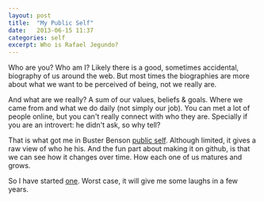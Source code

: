 ```yaml
---
layout: post
title:  "My Public Self"
date:   2013-06-15 11:37
categories: self
excerpt: Who is Rafael Jegundo?
---
```


Who are you? Who am I? Likely there is a good, sometimes accidental, biography of us around the web. But most times the biographies are more about what we want to be perceived of being, not we really are.

And what are we really? A sum of our values, beliefs & goals. Where we came from and what we do daily (not simply our job). You can met a lot of people online, but you can't really connect with who they are. Specially if you are an introvert: he didn't ask, so why tell?

That is what got me in Buster Benson [public self](http://github.com/busterbenson/public). Although limited, it gives a raw view of who he his. And the fun part about making it on github, is that we can see how it changes over time. How each one of us matures and grows.

So I have started [one](http://github.com/rafaeljegundo/public). Worst case, it will give me some laughs in a few years.